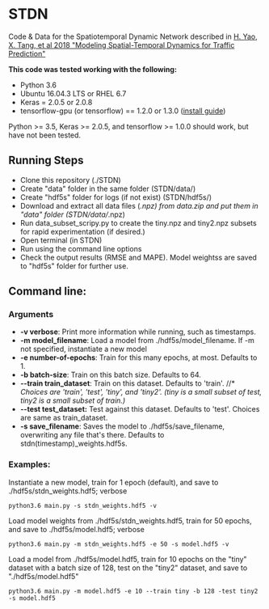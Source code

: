 # STDN


Code & Data for the Spatiotemporal Dynamic Network described in [H. Yao, X. Tang, et al 2018 "Modeling Spatial-Temporal Dynamics for Traffic Prediction"](https://arxiv.org/abs/1803.01254)


**This code was tested working with the following:**

  - Python 3.6
  - Ubuntu 16.04.3 LTS or RHEL 6.7
  - Keras = 2.0.5 or 2.0.8
  - tensorflow-gpu (or tensorflow) == 1.2.0 or 1.3.0 ([install guide](https://www.tensorflow.org/versions/r1.0/install/install_linux))

Python >= 3.5, Keras >= 2.0.5, and tensorflow >= 1.0.0 should work, but have not been tested.

## Running Steps

  - Clone this repository (./STDN)
  - Create "data" folder in the same folder (STDN/data/)
  - Create "hdf5s" folder for logs (if not exist) (STDN/hdf5s/)
  - Download and extract all data files (*.npz) from data.zip and put them in "data" folder (STDN/data/*.npz)
  - Run data_subset_scripy.py to create the tiny.npz and tiny2.npz subsets for rapid experimentation (if desired.)
  - Open terminal (in STDN)
  - Run using the command line options
  - Check the output results (RMSE and MAPE). Model weightss are saved to "hdf5s" folder for further use.

## Command line:

### Arguments

* **-v verbose**: Print more information while running, such as timestamps.
* **-m model_filename**: Load a model from ./hdf5s/model_filename. If -m not specified, instantiate a new model
* **-e number-of-epochs**: Train for this many epochs, at most. Defaults to 1.
* **-b batch-size**: Train on this batch size. Defaults to 64.
* **--train train_dataset**: Train on this dataset. Defaults to 'train'.
//* *Choices are 'train', 'test', 'tiny', and 'tiny2'. (tiny is a small subset of test, tiny2 is a small subset of train.)*
* **--test test\_dataset:** Test against this dataset. Defaults to 'test'. Choices are same as train\_dataset.
* **-s save_filename**: Saves the model to ./hdf5s/save\_filename, overwriting any file that's there. Defaults to stdn(timestamp)\_weights.hdf5s.

### Examples:

Instantiate a new model, train for 1 epoch (default), and save to ./hdf5s/stdn_weights.hdf5; verbose

```
python3.6 main.py -s stdn_weights.hdf5 -v
```


Load model weights from ./hdf5s/stdn_weights.hdf5, train for 50 epochs, and save to ./hdf5s/model.hdf5; verbose

```
python3.6 main.py -m stdn_weights.hdf5 -e 50 -s model.hdf5 -v
```


Load a model from ./hdf5s/model.hdf5, train for 10 epochs on the "tiny" dataset with a batch size of 128, test on the "tiny2" dataset, and save to "./hdf5s/model.hdf5"

```
python3.6 main.py -m model.hdf5 -e 10 --train tiny -b 128 -test tiny2 -s model.hdf5
```
